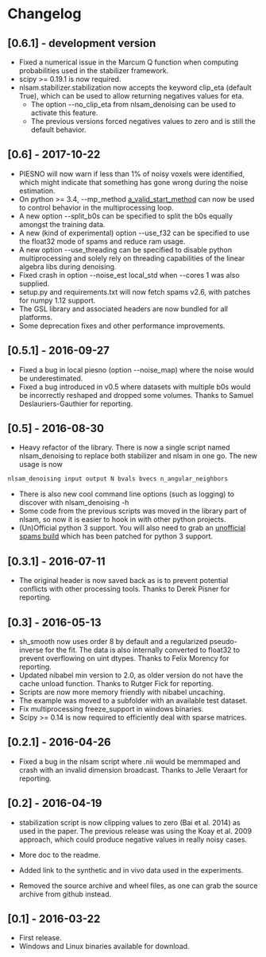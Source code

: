 # Changelog

## [0.6.1] - development version
- Fixed a numerical issue in the Marcum Q function when computing probabilities used in the stabilizer framework.
- scipy >= 0.19.1 is now required.
- nlsam.stabilizer.stabilization now accepts the keyword clip_eta (default True), which can be used to allow returning negatives values for eta.
    - The option --no_clip_eta from nlsam_denoising can be used to activate this feature.
    - The previous versions forced negatives values to zero and is still the default behavior.

## [0.6] - 2017-10-22

- PIESNO will now warn if less than 1% of noisy voxels were identified, which might indicate that something has gone wrong during the noise estimation.
- On python >= 3.4, --mp_method [a_valid_start_method](https://docs.python.org/3/library/multiprocessing.html#contexts-and-start-methods) can now be used to control behavior in the multiprocessing loop.
- A new option --split_b0s can be specified to split the b0s equally amongst the training data.
- A new (kind of experimental) option --use_f32 can be specified to use the float32 mode of spams and reduce ram usage.
- A new option --use_threading can be specified to disable python multiprocessing and solely rely on threading capabilities of the linear algebra libs during denoising.
- Fixed crash in option --noise_est local_std when --cores 1 was also supplied.
- setup.py and requirements.txt will now fetch spams v2.6, with patches for numpy 1.12 support.
- The GSL library and associated headers are now bundled for all platforms.
- Some deprecation fixes and other performance improvements.

## [0.5.1] - 2016-09-27

- Fixed a bug in local piesno (option --noise_map) where the noise would be underestimated.
- Fixed a bug introduced in v0.5 where datasets with multiple b0s would be incorrectly reshaped and dropped some volumes. Thanks to Samuel Deslauriers-Gauthier for reporting.

## [0.5] - 2016-08-30

- Heavy refactor of the library. There is now a single script named nlsam_denoising
to replace both stabilizer and nlsam in one go.
The new usage is now

~~~bash
nlsam_denoising input output N bvals bvecs n_angular_neighbors
~~~

- There is also new cool command line options (such as logging) to discover with nlsam_denoising -h
- Some code from the previous scripts was moved in the library part of nlsam,
so now it is easier to hook in with other python projects.
- (Un)Official python 3 support. You will also need to grab an
[unofficial spams build](https://github.com/samuelstjean/spams-python/releases) which has been patched for python 3 support.

## [0.3.1] - 2016-07-11

- The original header is now saved back as is to prevent potential conflicts
with other processing tools. Thanks to Derek Pisner for reporting.

## [0.3] - 2016-05-13

- sh_smooth now uses order 8 by default and a regularized pseudo-inverse for the fit.
The data is also internally converted to float32 to prevent overflowing on uint dtypes. Thanks to Felix Morency for reporting.
- Updated nibabel min version to 2.0, as older version do not have the cache unload function. Thanks to Rutger Fick for reporting.
- Scripts are now more memory friendly with nibabel uncaching.
- The example was moved to a subfolder with an available test dataset.
- Fix multiprocessing freeze_support in windows binaries.
- Scipy >= 0.14 is now required to efficiently deal with sparse matrices.

## [0.2.1] - 2016-04-26

- Fixed a bug in the nlsam script where .nii would be memmaped and crash with an invalid dimension broadcast. Thanks to Jelle Veraart for reporting.

## [0.2] - 2016-04-19

- stabilization script is now clipping values to zero (Bai et al. 2014) as used in the paper.
The previous release was using the Koay et al. 2009 approach, which could produce negative values in really noisy cases.

- More doc to the readme.
- Added link to the synthetic and in vivo data used in the experiments.
- Removed the source archive and wheel files, as one can grab the source archive from github instead.

## [0.1] - 2016-03-22

- First release.
- Windows and Linux binaries available for download.
